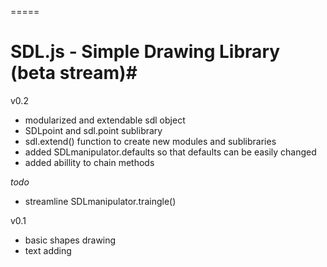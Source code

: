 =====
# SDL.js - Simple Drawing Library (beta stream)#

v0.2 

- modularized and extendable sdl object
- SDLpoint and sdl.point sublibrary
- sdl.extend() function to create new modules and sublibraries
- added SDLmanipulator.defaults so that defaults can be easily changed
- added abillity to chain methods


*todo*
- streamline SDLmanipulator.traingle()


v0.1

- basic shapes drawing
- text adding


